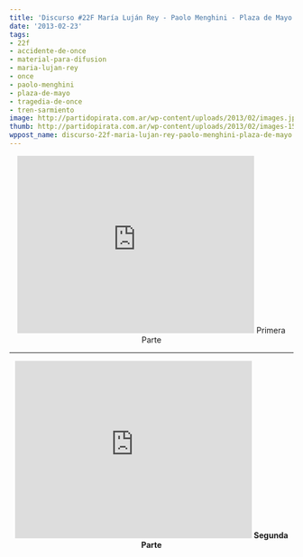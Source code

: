 ```yaml
---
title: 'Discurso #22F María Luján Rey - Paolo Menghini - Plaza de Mayo '
date: '2013-02-23'
tags:
- 22f
- accidente-de-once
- material-para-difusion
- maria-lujan-rey
- once
- paolo-menghini
- plaza-de-mayo
- tragedia-de-once
- tren-sarmiento
image: http://partidopirata.com.ar/wp-content/uploads/2013/02/images.jpg
thumb: http://partidopirata.com.ar/wp-content/uploads/2013/02/images-150x150.jpg
wppost_name: discurso-22f-maria-lujan-rey-paolo-menghini-plaza-de-mayo
---
```


<center>
<iframe src="http://www.youtube.com/embed/wKTuTUaXeGo" height="315" width="420" allowfullscreen="" frameborder="0"></iframe>
Primera Parte</center>

<hr />
<p style="text-align: center;"><iframe src="http://www.youtube.com/embed/mUmbwgbHG_U" height="315" width="420" allowfullscreen="" frameborder="0"></iframe>
<strong>Segunda Parte</strong></p>
